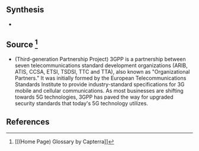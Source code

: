 ## Synthesis
- 
## Source [^1]
- (Third-generation Partnership Project) 3GPP is a partnership between seven telecommunications standard development organizations (ARIB, ATIS, CCSA, ETSI, TSDSI, TTC and TTA), also known as "Organizational Partners." It was initially formed by the European Telecommunications Standards Institute to provide industry-standard specifications for 3G mobile and cellular communications. As most businesses are shifting towards 5G technologies, 3GPP has paved the way for upgraded security standards that today's 5G technology utilizes.
## References

[^1]: [[(Home Page) Glossary by Capterra]]